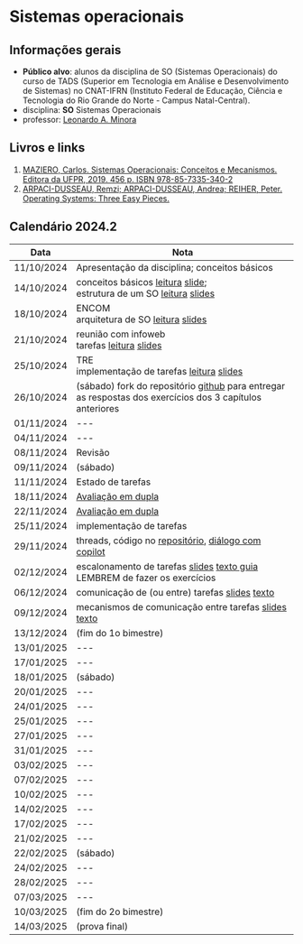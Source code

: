 # Sistemas operacionais

## Informações gerais
- **Público alvo**: alunos da disciplina de SO (Sistemas Operacionais) do curso de TADS (Superior em Tecnologia em Análise e Desenvolvimento de Sistemas) no CNAT-IFRN (Instituto Federal de Educação, Ciência e Tecnologia do Rio Grande do Norte - Campus Natal-Central).
- disciplina: **SO** Sistemas Operacionais
- professor: [Leonardo A. Minora](https://github.com/leonardo-minora)


## Livros e links

1. [MAZIERO, Carlos. Sistemas Operacionais: Conceitos e Mecanismos. Editora da UFPR, 2019. 456 p. ISBN 978-85-7335-340-2](https://wiki.inf.ufpr.br/maziero/doku.php?id=socm:start)
2. [ARPACI-DUSSEAU, Remzi; ARPACI-DUSSEAU, Andrea; REIHER, Peter. Operating Systems: Three Easy Pieces. ](https://pages.cs.wisc.edu/~remzi/OSTEP/)

## Calendário 2024.2

| Data | Nota |
| --- | --- |
| 11/10/2024 | Apresentação da disciplina; conceitos básicos |
| 14/10/2024 | conceitos básicos [leitura](https://wiki.inf.ufpr.br/maziero/lib/exe/fetch.php?media=socm:socm-01.pdf) [slide](https://wiki.inf.ufpr.br/maziero/lib/exe/fetch.php?media=socm:socm-slides-01.pdf);<br />estrutura de um SO [leitura](https://wiki.inf.ufpr.br/maziero/lib/exe/fetch.php?media=socm:socm-02.pdf) [slides](https://wiki.inf.ufpr.br/maziero/lib/exe/fetch.php?media=socm:socm-slides-02.pdf) |
| 18/10/2024 | ENCOM<br />arquitetura de SO [leitura](https://wiki.inf.ufpr.br/maziero/lib/exe/fetch.php?media=socm:socm-03.pdf) [slides](https://wiki.inf.ufpr.br/maziero/lib/exe/fetch.php?media=socm:socm-slides-03.pdf) |
| 21/10/2024 | reunião com infoweb<br />tarefas [leitura](https://wiki.inf.ufpr.br/maziero/lib/exe/fetch.php?media=socm:socm-04.pdf) [slides](https://wiki.inf.ufpr.br/maziero/lib/exe/fetch.php?media=socm:socm-slides-03.pdf) |
| 25/10/2024 | TRE<br />implementação de tarefas [leitura](https://wiki.inf.ufpr.br/maziero/lib/exe/fetch.php?media=socm:socm-05.pdf) [slides](https://wiki.inf.ufpr.br/maziero/lib/exe/fetch.php?media=socm:socm-slides-05.pdf) |
| 26/10/2024 | (sábado) fork do repositório [github](https://github.com/sistemas-operacionais/2024.2) para entregar as respostas dos exercícios dos 3 capítulos anteriores |
| 01/11/2024 | --- |
| 04/11/2024 | --- |
| 08/11/2024 | Revisão |
| 09/11/2024 | (sábado) |
| 11/11/2024 | Estado de tarefas |
| 18/11/2024 | [Avaliação em dupla](https://github.com/sistemas-operacionais/2024.2-tarefa-estado-avaliacao) |
| 22/11/2024 | [Avaliação em dupla](https://github.com/sistemas-operacionais/2024.2-tarefa-estado-avaliacao) |
| 25/11/2024 | implementação de tarefas |
| 29/11/2024 | threads, código no [repositório](https://github.com/sistemas-operacionais/python), [diálogo com copilot](https://github.com/sistemas-operacionais/2024.2/blob/main/05-tarefa-implementacao/threads_python_com_python.md) |
| 02/12/2024 | escalonamento de tarefas [slides](https://wiki.inf.ufpr.br/maziero/lib/exe/fetch.php?media=socm:socm-slides-06.pdf) [texto guia](https://wiki.inf.ufpr.br/maziero/lib/exe/fetch.php?media=socm:socm-06.pdf) <br />LEMBREM de fazer os exercícios |
| 06/12/2024 | comunicação de (ou entre) tarefas [slides](https://wiki.inf.ufpr.br/maziero/lib/exe/fetch.php?media=socm:socm-slides-08.pdf) [texto](https://wiki.inf.ufpr.br/maziero/lib/exe/fetch.php?media=socm:socm-08.pdf) |
| 09/12/2024 | mecanismos de comunicação entre tarefas [slides](https://wiki.inf.ufpr.br/maziero/lib/exe/fetch.php?media=socm:socm-slides-09.pdf) [texto](https://wiki.inf.ufpr.br/maziero/lib/exe/fetch.php?media=socm:socm-09.pdf) |
| 13/12/2024 | (fim do 1o bimestre) |
| 13/01/2025 | --- |
| 17/01/2025 | --- |
| 18/01/2025 | (sábado) |
| 20/01/2025 | --- |
| 24/01/2025 | --- |
| 25/01/2025 | --- |
| 27/01/2025 | --- |
| 31/01/2025 | --- |
| 03/02/2025 | --- |
| 07/02/2025 | --- |
| 10/02/2025 | --- |
| 14/02/2025 | --- |
| 17/02/2025 | --- |
| 21/02/2025 | --- |
| 22/02/2025 | (sábado) |
| 24/02/2025 | --- |
| 28/02/2025 | --- |
| 07/03/2025 | --- |
| 10/03/2025 | (fim do 2o bimestre) |
| 14/03/2025 | (prova final) |



